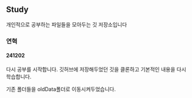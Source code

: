 ## Study 

개인적으로 공부하는 파일들을 모아두는 깃 저장소입니다

### 연혁

#### 241202 
다시 공부를 시작합니다. 깃허브에 저장해두었던 깃을 클론하고 기본적인 내용을 다시 학습합니다.

기존 폴더들을 oldData폴더로 이동시켜두었습니다.
